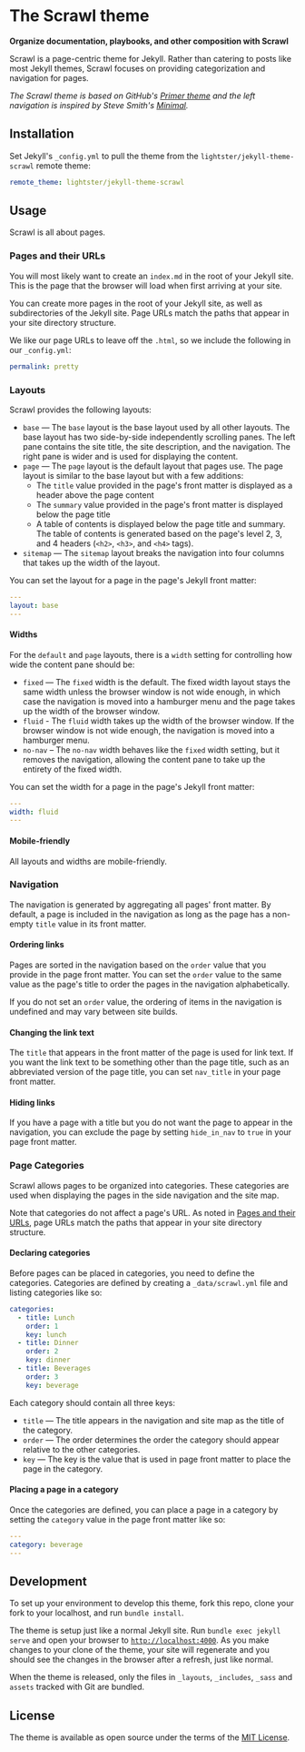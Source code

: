 # The Scrawl theme

**Organize documentation, playbooks, and other composition with Scrawl**

Scrawl is a page-centric theme for Jekyll.  Rather than catering to posts like most Jekyll themes, Scrawl focuses on providing categorization and navigation for pages.

*The Scrawl theme is based on GitHub's [Primer theme](https://github.com/pages-themes/primer) and the left navigation is inspired by Steve Smith's [Minimal](https://github.com/orderedlist/minimal).*

## Installation

Set Jekyll's `_config.yml` to pull the theme from the `lightster/jekyll-theme-scrawl` remote theme:

```yaml
remote_theme: lightster/jekyll-theme-scrawl
```

## Usage

Scrawl is all about pages.

### Pages and their URLs

You will most likely want to create an `index.md` in the root of your Jekyll site.  This is the page that the browser will load when first arriving at your site.

You can create more pages in the root of your Jekyll site, as well as subdirectories of the Jekyll site.  Page URLs match the paths that appear in your site directory structure.

We like our page URLs to leave off the `.html`, so we include the following in our `_config.yml`:
```yaml
permalink: pretty
```

### Layouts

Scrawl provides the following layouts:

 - `base` — The `base` layout is the base layout used by all other layouts.  The base layout has two side-by-side independently scrolling panes.  The left pane contains the site title, the site description, and the navigation.  The right pane is wider and is used for displaying the content.
 - `page` — The `page` layout is the default layout that pages use.  The page layout is similar to the base layout but with a few additions:
   - The `title` value provided in the page's front matter is displayed as a header above the page content
   - The `summary` value provided in the page's front matter is displayed below the page title
   - A table of contents is displayed below the page title and summary.  The table of contents is generated based on the page's level 2, 3, and 4 headers (`<h2>`, `<h3>`, and `<h4>` tags).
 - `sitemap` — The `sitemap` layout breaks the navigation into four columns that takes up the width of the layout.

You can set the layout for a page in the page's Jekyll front matter:
```yaml
---
layout: base
---
```

#### Widths

For the `default` and `page` layouts, there is a `width` setting for controlling how wide the content pane should be:
 - `fixed` — The `fixed` width is the default.  The fixed width layout stays the same width unless the browser window is not wide enough, in which case the navigation is moved into a hamburger menu and the page takes up the width of the browser window.
 - `fluid` - The `fluid` width takes up the width of the browser window.  If the browser window is not wide enough, the navigation is moved into a hamburger menu.
 - `no-nav` – The `no-nav` width behaves like the `fixed` width setting, but it removes the navigation, allowing the content pane to take up the entirety of the fixed width.

You can set the width for a page in the page's Jekyll front matter:
```yaml
---
width: fluid
---
```

#### Mobile-friendly

All layouts and widths are mobile-friendly.

### Navigation

The navigation is generated by aggregating all pages' front matter.  By default, a page is included in the navigation as long as the page has a non-empty `title` value in its front matter.

#### Ordering links

Pages are sorted in the navigation based on the `order` value that you provide in the page front matter.  You can set the `order` value to the same value as the page's title to order the pages in the navigation alphabetically.

If you do not set an `order` value, the ordering of items in the navigation is undefined and may vary between site builds.

#### Changing the link text

The `title` that appears in the front matter of the page is used for link text.  If you want the link text to be something other than the page title, such as an abbreviated version of the page title, you can set `nav_title` in your page front matter.

#### Hiding links

If you have a page with a title but you do not want the page to appear in the navigation, you can exclude the page by setting `hide_in_nav` to `true` in your page front matter.

### Page Categories

Scrawl allows pages to be organized into categories.  These categories are used when displaying the pages in the side navigation and the site map.

Note that categories do not affect a page's URL.  As noted in [Pages and their URLs](#pages-and-their-urls), page URLs match the paths that appear in your site directory structure.

#### Declaring categories

Before pages can be placed in categories, you need to define the categories.  Categories are defined by creating a `_data/scrawl.yml` file and listing categories like so:
```yaml
categories:
  - title: Lunch
    order: 1
    key: lunch
  - title: Dinner
    order: 2
    key: dinner
  - title: Beverages
    order: 3
    key: beverage
```

Each category should contain all three keys:
 - `title` — The title appears in the navigation and site map as the title of the category.
 - `order` — The order determines the order the category should appear relative to the other categories.
 - `key` — The key is the value that is used in page front matter to place the page in the category.

#### Placing a page in a category

Once the categories are defined, you can place a page in a category by setting the `category` value in the page front matter like so:
```yaml
---
category: beverage
---
```

## Development

To set up your environment to develop this theme, fork this repo, clone your fork to your localhost, and run `bundle install`.

The theme is setup just like a normal Jekyll site. Run `bundle exec jekyll serve` and open your browser to [`http://localhost:4000`](http://localhost:4000). As you make changes to your clone of the theme, your site will regenerate and you should see the changes in the browser after a refresh, just like normal.

When the theme is released, only the files in `_layouts`, `_includes`, `_sass` and `assets` tracked with Git are bundled.

## License

The theme is available as open source under the terms of the [MIT License](LICENSE).
